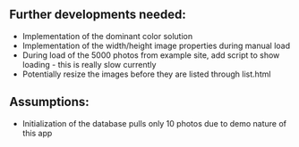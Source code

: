 ## Further developments needed:

- Implementation of the dominant color solution
- Implementation of the width/height image properties during manual load
- During load of the 5000 photos from example site, add script to show loading - this is really slow currently
- Potentially resize the images before they are listed through list.html

## Assumptions:

- Initialization of the database pulls only 10 photos due to demo nature of this app
